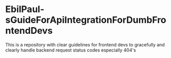 # EbilPaul-sGuideForApiIntegrationForDumbFrontendDevs
This is a repository with clear guidelines for frontend devs to gracefully and clearly handle backend request status codes especially 404's
